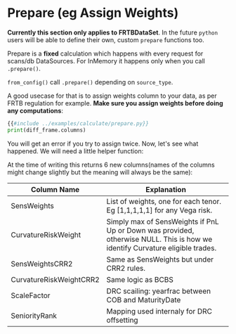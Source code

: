 # Prepare (eg Assign Weights)

**Currently this section only applies to FRTBDataSet**. In the future `python` users will be able to define their own, custom `prepare` functions too.

Prepare is a **fixed** calculation which happens with every request for scans/db DataSources. For InMemory it happens only when you call `.prepare()`.

`from_config()` call `.prepare()` depending on `source_type`.

A good usecase for that is to assign weights column to your data, as per FRTB regulation for example. **Make sure you assign weights before doing any computations**:

```python
{{#include ../examples/calculate/prepare.py}}
print(diff_frame.columns)
```

You will get an error if you try to assign twice. Now, let's see what happened. We will need a little helper function:

At the time of writing this returns 6 new columns(names of the columns might change slightly but the meaning will always be the same):

| Column Name               | Explanation                                                                                                                  |
|---------------------------|------------------------------------------------------------------------------------------------------------------------------|
| SensWeights               | List of weights, one for each tenor. Eg \[1,1,1,1,1\] for any Vega risk.                                                       |
|  CurvatureRiskWeight      | Simply max of SensWeights if PnL Up or Down was provided, otherwise NULL. This is how we identify Curvature eligible trades. |
|  SensWeightsCRR2          | Same as SensWeights but under CRR2 rules.                                                                                    |
|  CurvatureRiskWeightCRR2  | Same logic as BCBS                                                                                                           |
|  ScaleFactor              | DRC scailing: yearfrac between COB and MaturityDate                                                                          |
|  SeniorityRank            | Mapping used internaly for DRC offsetting                                                                                    |
